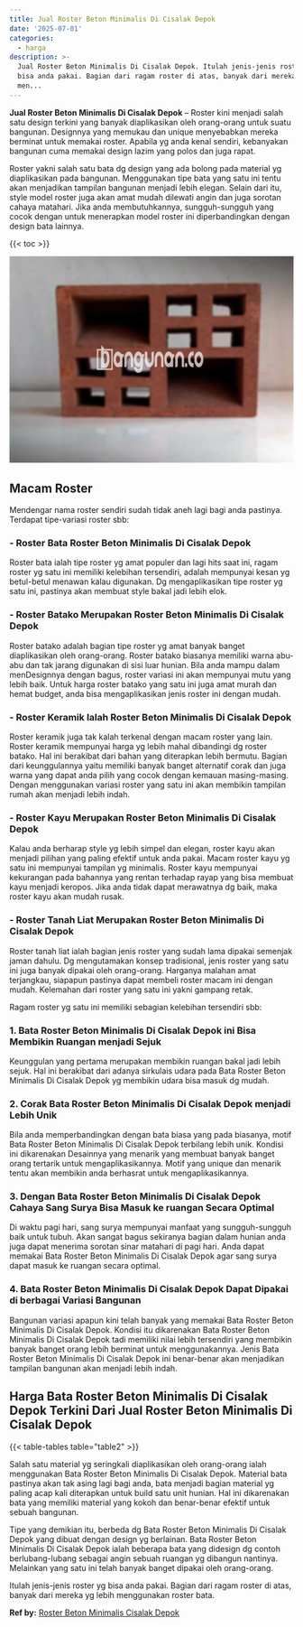 ```yaml
---
title: Jual Roster Beton Minimalis Di Cisalak Depok
date: '2025-07-01'
categories:
  - harga
description: >-
  Jual Roster Beton Minimalis Di Cisalak Depok. Itulah jenis-jenis roster yg
  bisa anda pakai. Bagian dari ragam roster di atas, banyak dari mereka yg lebih
  men...
---
```


**Jual Roster Beton Minimalis Di Cisalak Depok** – Roster kini menjadi salah satu design terkini yang banyak diaplikasikan oleh orang-orang untuk suatu bangunan. Designnya yang memukau dan unique menyebabkan mereka berminat untuk memakai roster. Apabila yg anda kenal sendiri, kebanyakan bangunan cuma memakai design lazim yang polos dan juga rapat.

Roster yakni salah satu bata dg design yang ada bolong pada material yg diaplikasikan pada bangunan. Menggunakan tipe bata yang satu ini tentu akan menjadikan tampilan bangunan menjadi lebih elegan. Selain dari itu, style model roster juga akan amat mudah dilewati angin dan juga sorotan cahaya matahari. Jika anda membutuhkannya, sungguh-sungguh yang cocok dengan untuk menerapkan model roster ini diperbandingkan dengan design bata lainnya.

{{< toc >}}

![Jual Roster Beton Minimalis Di Cisalak Depok](/images/bata-roster-minimalis-09.png)

## Macam Roster

Mendengar nama roster sendiri sudah tidak aneh lagi bagi anda pastinya. Terdapat tipe-variasi roster sbb:

### \- Roster Bata Roster Beton Minimalis Di Cisalak Depok

Roster bata ialah tipe roster yg amat populer dan lagi hits saat ini, ragam roster yg satu ini memiliki kelebihan tersendiri, adalah mempunyai kesan yg betul-betul menawan kalau digunakan. Dg mengaplikasikan tipe roster yg satu ini, pastinya akan membuat style bakal jadi lebih elok.

### \- Roster Batako Merupakan Roster Beton Minimalis Di Cisalak Depok

Roster batako adalah bagian tipe roster yg amat banyak banget diaplikasikan oleh orang-orang. Roster batako biasanya memiliki warna abu-abu dan tak jarang digunakan di sisi luar hunian. Bila anda mampu dalam menDesignnya dengan bagus, roster variasi ini akan mempunyai mutu yang lebih baik. Untuk harga roster batako yang satu ini juga amat murah dan hemat budget, anda bisa mengaplikasikan jenis roster ini dengan mudah.

### \- Roster Keramik Ialah Roster Beton Minimalis Di Cisalak Depok

Roster keramik juga tak kalah terkenal dengan macam roster yang lain. Roster keramik mempunyai harga yg lebih mahal dibandingi dg roster batako. Hal ini berakibat dari bahan yang diterapkan lebih bermutu. Bagian dari keunggulannya yaitu memiliki banyak banget alternatif corak dan juga warna yang dapat anda pilih yang cocok dengan kemauan masing-masing. Dengan menggunakan variasi roster yang satu ini akan membikin tampilan rumah akan menjadi lebih indah.

### \- Roster Kayu Merupakan Roster Beton Minimalis Di Cisalak Depok

Kalau anda berharap style yg lebih simpel dan elegan, roster kayu akan menjadi pilihan yang paling efektif untuk anda pakai. Macam roster kayu yg satu ini mempunyai tampilan yg minimalis. Roster kayu mempunyai kekurangan pada bahannya yang rentan terhadap rayap yang bisa membuat kayu menjadi keropos. Jika anda tidak dapat merawatnya dg baik, maka roster kayu akan mudah rusak.

### \- Roster Tanah Liat Merupakan Roster Beton Minimalis Di Cisalak Depok

Roster tanah liat ialah bagian jenis roster yang sudah lama dipakai semenjak jaman dahulu. Dg mengutamakan konsep tradisional, jenis roster yang satu ini juga banyak dipakai oleh orang-orang. Harganya malahan amat terjangkau, siapapun pastinya dapat membeli roster macam ini dengan mudah. Kelemahan dari roster yang satu ini yakni gampang retak.

Ragam roster yg satu ini memiliki sebagian kelebihan tersendiri sbb:

### 1\. Bata Roster Beton Minimalis Di Cisalak Depok ini Bisa Membikin Ruangan menjadi Sejuk

Keunggulan yang pertama merupakan membikin ruangan bakal jadi lebih sejuk. Hal ini berakibat dari adanya sirkulais udara pada Bata Roster Beton Minimalis Di Cisalak Depok yg membikin udara bisa masuk dg mudah.

### 2\. Corak Bata Roster Beton Minimalis Di Cisalak Depok menjadi Lebih Unik

Bila anda memperbandingkan dengan bata biasa yang pada biasanya, motif Bata Roster Beton Minimalis Di Cisalak Depok terbilang lebih unik. Kondisi ini dikarenakan Desainnya yang menarik yang membuat banyak banget orang tertarik untuk mengaplikasikannya. Motif yang unique dan menarik tentu akan membikin anda berhasrat untuk mengaplikasikannya.

### 3\. Dengan Bata Roster Beton Minimalis Di Cisalak Depok Cahaya Sang Surya Bisa Masuk ke ruangan Secara Optimal

Di waktu pagi hari, sang surya mempunyai manfaat yang sungguh-sungguh baik untuk tubuh. Akan sangat bagus sekiranya bagian dalam hunian anda juga dapat menerima sorotan sinar matahari di pagi hari. Anda dapat memakai Bata Roster Beton Minimalis Di Cisalak Depok agar sang surya dapat masuk ke ruangan secara optimal.

### 4\. Bata Roster Beton Minimalis Di Cisalak Depok Dapat Dipakai di berbagai Variasi Bangunan

Bangunan variasi apapun kini telah banyak yang memakai Bata Roster Beton Minimalis Di Cisalak Depok. Kondisi itu dikarenakan Bata Roster Beton Minimalis Di Cisalak Depok tadi memiliki nilai lebih tersendiri yang membikin banyak banget orang lebih berminat untuk menggunakannya. Jenis Bata Roster Beton Minimalis Di Cisalak Depok ini benar-benar akan menjadikan tampilan bangunan akan menjadi lebih indah.

## Harga Bata Roster Beton Minimalis Di Cisalak Depok Terkini Dari Jual Roster Beton Minimalis Di Cisalak Depok

{{< table-tables table="table2" >}}

Salah satu material yg seringkali diaplikasikan oleh orang-orang ialah menggunakan Bata Roster Beton Minimalis Di Cisalak Depok. Material bata pastinya akan tak asing lagi bagi anda, bata menjadi bagian material yg paling acap kali diterapkan untuk build satu unit hunian. Hal ini dikarenakan bata yang memiliki material yang kokoh dan benar-benar efektif untuk sebuah bangunan.

Tipe yang demikian itu, berbeda dg Bata Roster Beton Minimalis Di Cisalak Depok yang dibuat dengan design yg berlainan. Bata Roster Beton Minimalis Di Cisalak Depok ialah beberapa bata yang didesign dg contoh berlubang-lubang sebagai angin sebuah ruangan yg dibangun nantinya. Melainkan yang satu ini telah banyak banget dipakai oleh orang-orang.

Itulah jenis-jenis roster yg bisa anda pakai. Bagian dari ragam roster di atas, banyak dari mereka yg lebih menggunakan roster bata.

**Ref by:** [Roster Beton Minimalis Cisalak Depok](https://id.wikipedia.org/wiki/Roster)
